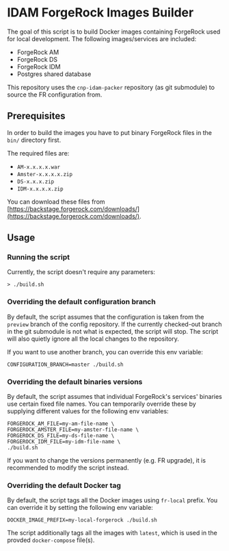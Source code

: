 # IDAM ForgeRock Images Builder

The goal of this script is to build Docker images containing ForgeRock used for local development.
The following images/services are included:

- ForgeRock AM
- ForgeRock DS
- ForgeRock IDM
- Postgres shared database

This repository uses the `cnp-idam-packer` repository (as git submodule) to source the FR configuration from.

## Prerequisites

In order to build the images you have to put binary ForgeRock files in the `bin/` directory first.

The required files are:
- `AM-x.x.x.x.war`
- `Amster-x.x.x.x.zip`
- `DS-x.x.x.zip`
- `IDM-x.x.x.x.zip`

You can download these files from [https://backstage.forgerock.com/downloads/](https://backstage.forgerock.com/downloads/).

## Usage

### Running the script

Currently, the script doesn't require any parameters:

`> ./build.sh`

### Overriding the default configuration branch

By default, the script assumes that the configuration is taken from the `preview` branch of the config repository.
If the currently checked-out branch in the git submodule is not what is expected, the script will stop. The script will also quietly ignore all the local changes to the repository.

If you want to use another branch, you can override this env variable:

```shell script
CONFIGURATION_BRANCH=master ./build.sh
```

### Overriding the default binaries versions

By default, the script assumes that individual ForgeRock's services' binaries use certain fixed file names.
You can temporarily override these by supplying different values for the following env variables:

```shell script
FORGEROCK_AM_FILE=my-am-file-name \
FORGEROCK_AMSTER_FILE=my-amster-file-name \
FORGEROCK_DS_FILE=my-ds-file-name \
FORGEROCK_IDM_FILE=my-idm-file-name \
./build.sh
```

If you want to change the versions permanently (e.g. FR upgrade), it is recommended to modify the script instead.

### Overriding the default Docker tag

By default, the script tags all the Docker images using `fr-local` prefix. You can override it by setting the following env variable:

```shell script
DOCKER_IMAGE_PREFIX=my-local-forgerock ./build.sh
```

The script additionally tags all the images with `latest`, which is used in the provded `docker-compose` file(s).
